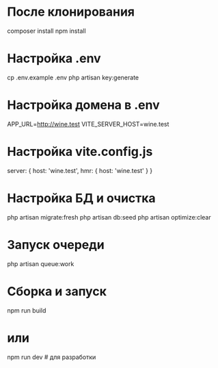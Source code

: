 # После клонирования
composer install
npm install

# Настройка .env
cp .env.example .env
php artisan key:generate

# Настройка домена в .env
APP_URL=http://wine.test
VITE_SERVER_HOST=wine.test

# Настройка vite.config.js
server: {
    host: 'wine.test',
    hmr: { host: 'wine.test' }
}

# Настройка БД и очистка
php artisan migrate:fresh
php artisan db:seed
php artisan optimize:clear

# Запуск очереди
php artisan queue:work

# Сборка и запуск
npm run build
# или
npm run dev # для разработки